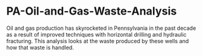 # PA-Oil-and-Gas-Waste-Analysis
Oil and gas production has skyrocketed in Pennsylvania in the past decade as a result of improved techniques with horizontal drilling and hydraulic fracturing.  This analysis looks at the waste produced by these wells and how that waste is handled.
